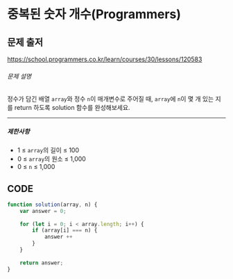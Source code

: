 # 중복된 숫자 개수(Programmers)



## 문제 출저

https://school.programmers.co.kr/learn/courses/30/lessons/120583



###### 문제 설명

정수가 담긴 배열 `array`와 정수 `n`이 매개변수로 주어질 때, `array`에 `n`이 몇 개 있는 지를 return 하도록 solution 함수를 완성해보세요.

------

##### 제한사항

- 1 ≤ `array`의 길이 ≤ 100
- 0 ≤ `array`의 원소 ≤ 1,000
- 0 ≤ `n` ≤ 1,000





## CODE

```javascript
function solution(array, n) {
    var answer = 0;
    
    for (let i = 0; i < array.length; i++) {
        if (array[i] === n) {
            answer ++
        }
    }
    
    return answer;
}
```

